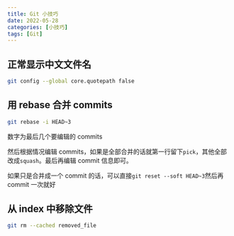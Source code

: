 ```yaml
---
title: Git 小技巧
date: 2022-05-28
categories: [小技巧]
tags: [Git]
---
```

## 正常显示中文文件名

```sh
git config --global core.quotepath false
```
## 用 rebase 合并 commits

```sh
git rebase -i HEAD~3
```

数字为最后几个要编辑的 commits

然后根据情况编辑 commits，如果是全部合并的话就第一行留下`pick`，其他全部改成`squash`。最后再编辑 commit 信息即可。

如果只是合并成一个 commit 的话，可以直接`git reset --soft HEAD~3`然后再 commit 一次就好

## 从 index 中移除文件

```sh
git rm --cached removed_file
```
